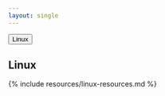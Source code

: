 ```yaml
---
layout: single
---
```


<div class="container bs-docs-container">

                    
<div class="row">

<a href="#linux">
<button type="button" class="btn btn-info dob-answer-btn">Linux</button>
</a>

</div>
</div>

## Linux

{% include resources/linux-resources.md %}
